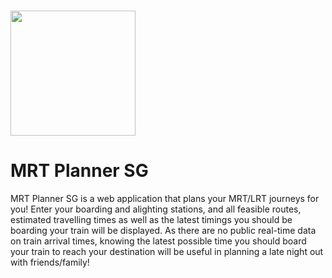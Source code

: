 <h1>
  <img src = "https://mrt-planner-sg.vercel.app/static/media/MRT-Planner-SG-Logo.7692b3229a1ceb6043f8.png" width="200" height="200">
</h1>

# MRT Planner SG
MRT Planner SG is a web application that plans your MRT/LRT journeys for you! Enter your boarding and alighting stations, and all feasible routes, estimated travelling times as well as the latest timings you should be boarding your train will be displayed. As there are no public real-time data on train arrival times, knowing the latest possible time you should board your train to reach your destination will be useful in planning a late night out with friends/family!